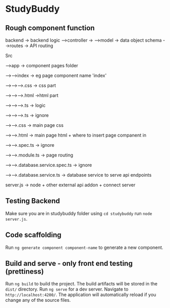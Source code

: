 # StudyBuddy

## Rough component function
backend -> backend logic
-->controller ->
-->model -> data object schema
-->routes -> API routing

Src

-->app -> component pages folder

-->-->index -> eg page component name 'index'

-->-->-->.css -> css part

-->-->-->.html ->html part

-->-->-->.ts -> logic

-->-->-->.ts -> ignore

-->-->.css -> main page css

-->-->.html -> main page html + where to insert page companent in

-->-->.spec.ts -> ignore

-->-->.module.ts -> page routing 

-->-->.database.service.spec.ts -> ignore

-->-->.database.service.ts -> database service to serve api endpoints


server.js -> node + other external api addon + connect server 

## Testing Backend

Make sure you are in studybuddy folder using `cd studybuddy`
run `node server.js`. 

## Code scaffolding

Run `ng generate component component-name` to generate a new component. 

## Build and serve - only front end testing (prettiness)

Run `ng build` to build the project. The build artifacts will be stored in the `dist/` directory. 
Run `ng serve` for a dev server. Navigate to `http://localhost:4200/`. The application will automatically reload if you change any of the source files.




